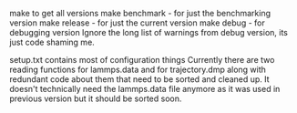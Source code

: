 make to get all versions
make benchmark - for just the benchmarking version
make release   - for just the current version
make debug     - for debugging version
Ignore the long list of warnings from debug version, its just code shaming me.

setup.txt contains most of configuration things
Currently there are two reading functions for lammps.data and for trajectory.dmp along with redundant code about them that need 
to be sorted and cleaned up. 
It doesn't technically need the lammps.data file anymore as it was used in previous version but it should be sorted soon.
